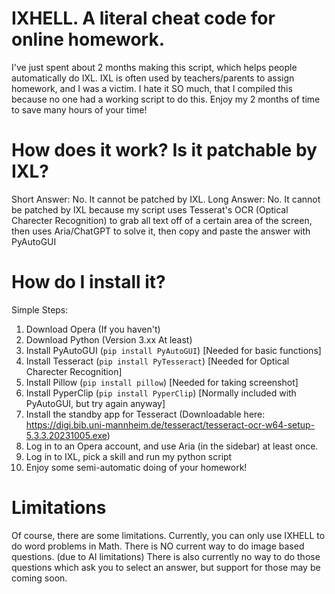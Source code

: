 # IXHELL. A literal cheat code for online homework.

I've just spent about 2 months making this script, which helps people automatically do IXL. IXL is often used by teachers/parents to assign homework, and I was a victim. I hate it SO much, that I compiled this because no one had a working script to do this. Enjoy my 2 months of time to save many hours of your time!

# How does it work? Is it patchable by IXL?
Short Answer: No. It cannot be patched by IXL.
Long Answer: No. It cannot be patched by IXL because my script uses Tesserat's OCR (Optical Charecter Recognition) to grab all text off of a certain area of the screen, then uses Aria/ChatGPT to solve it, then copy and paste the answer with PyAutoGUI

# How do I install it?
Simple Steps:
1. Download Opera (If you haven't)
2. Download Python (Version 3.xx At least)
3. Install PyAutoGUI (<code>pip install PyAutoGUI</code>) [Needed for basic functions]
4. Install Tesseract (<code>pip install PyTesseract</code>) [Needed for Optical Charecter Recognition]
5. Install Pillow (<code>pip install pillow</code>) [Needed for taking screenshot]
6. Install PyperClip (<code>pip install PyperClip</code>) [Normally included with PyAutoGUI, but try again anyway]
7. Install the standby app for Tesseract (Downloadable here: https://digi.bib.uni-mannheim.de/tesseract/tesseract-ocr-w64-setup-5.3.3.20231005.exe)
8. Log in to an Opera account, and use Aria (in the sidebar) at least once.
9. Log in to IXL, pick a skill and run my python script
10. Enjoy some semi-automatic doing of your homework!

# Limitations
Of course, there are some limitations. Currently, you can only use IXHELL to do word problems in Math. There is NO current way to do image based questions. (due to AI limitations)
There is also currently no way to do those questions which ask you to select an answer, but support for those may be coming soon.

